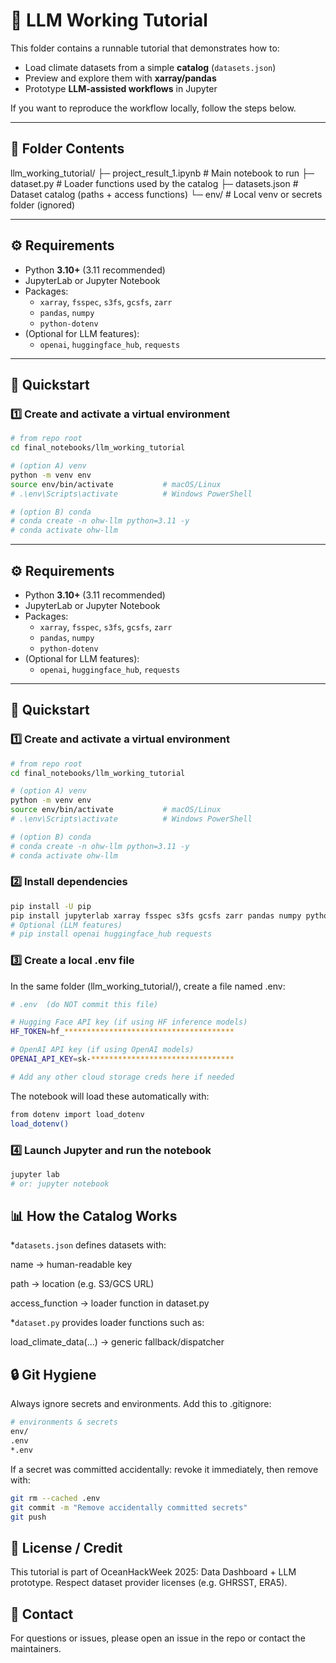 # 🌊 LLM Working Tutorial

This folder contains a runnable tutorial that demonstrates how to:

- Load climate datasets from a simple **catalog** (`datasets.json`)
- Preview and explore them with **xarray/pandas**
- Prototype **LLM-assisted workflows** in Jupyter

If you want to reproduce the workflow locally, follow the steps below.

---

## 📂 Folder Contents

llm_working_tutorial/
├─ project_result_1.ipynb # Main notebook to run
├─ dataset.py # Loader functions used by the catalog
├─ datasets.json # Dataset catalog (paths + access functions)
└─ env/ # Local venv or secrets folder (ignored)


---

## ⚙️ Requirements

- Python **3.10+** (3.11 recommended)
- JupyterLab or Jupyter Notebook
- Packages:
  - `xarray`, `fsspec`, `s3fs`, `gcsfs`, `zarr`
  - `pandas`, `numpy`
  - `python-dotenv`
- (Optional for LLM features):  
  - `openai`, `huggingface_hub`, `requests`

---

## 🚀 Quickstart

### 1️⃣ Create and activate a virtual environment
```bash
# from repo root
cd final_notebooks/llm_working_tutorial

# (option A) venv
python -m venv env
source env/bin/activate           # macOS/Linux
# .\env\Scripts\activate          # Windows PowerShell

# (option B) conda
# conda create -n ohw-llm python=3.11 -y
# conda activate ohw-llm
```

---

## ⚙️ Requirements

- Python **3.10+** (3.11 recommended)
- JupyterLab or Jupyter Notebook
- Packages:
  - `xarray`, `fsspec`, `s3fs`, `gcsfs`, `zarr`
  - `pandas`, `numpy`
  - `python-dotenv`
- (Optional for LLM features):  
  - `openai`, `huggingface_hub`, `requests`

---

## 🚀 Quickstart

### 1️⃣ Create and activate a virtual environment
```bash
# from repo root
cd final_notebooks/llm_working_tutorial

# (option A) venv
python -m venv env
source env/bin/activate           # macOS/Linux
# .\env\Scripts\activate          # Windows PowerShell
```
```bash
# (option B) conda
# conda create -n ohw-llm python=3.11 -y
# conda activate ohw-llm
```

### 2️⃣ Install dependencies
```bash
pip install -U pip
pip install jupyterlab xarray fsspec s3fs gcsfs zarr pandas numpy python-dotenv
# Optional (LLM features)
# pip install openai huggingface_hub requests
```

### 3️⃣ Create a local .env file 
In the same folder (llm_working_tutorial/), create a file named .env:

```bash
# .env  (do NOT commit this file)

# Hugging Face API key (if using HF inference models)
HF_TOKEN=hf_**************************************

# OpenAI API key (if using OpenAI models)
OPENAI_API_KEY=sk-********************************

# Add any other cloud storage creds here if needed
```

The notebook will load these automatically with:

```bash
from dotenv import load_dotenv
load_dotenv()
```

### 4️⃣ Launch Jupyter and run the notebook
```bash
jupyter lab
# or: jupyter notebook
```

## 📊 How the Catalog Works

*`datasets.json` defines datasets with:

name → human-readable key

path → location (e.g. S3/GCS URL)

access_function → loader function in dataset.py

*`dataset.py` provides loader functions such as:

load_climate_data(...) → generic fallback/dispatcher

## 🔒 Git Hygiene

Always ignore secrets and environments. Add this to .gitignore:

```bash
# environments & secrets
env/
.env
*.env
```

If a secret was committed accidentally: revoke it immediately, then remove with:
```bash
git rm --cached .env
git commit -m "Remove accidentally committed secrets"
git push
```

## 📜 License / Credit

This tutorial is part of OceanHackWeek 2025: Data Dashboard + LLM prototype.
Respect dataset provider licenses (e.g. GHRSST, ERA5).

## 🙋 Contact

For questions or issues, please open an issue in the repo or contact the maintainers.
